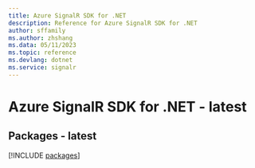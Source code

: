 ```yaml
---
title: Azure SignalR SDK for .NET
description: Reference for Azure SignalR SDK for .NET
author: sffamily
ms.author: zhshang
ms.data: 05/11/2023
ms.topic: reference
ms.devlang: dotnet
ms.service: signalr
---
```

# Azure SignalR SDK for .NET - latest
## Packages - latest
[!INCLUDE [packages](signalr-index.md)]